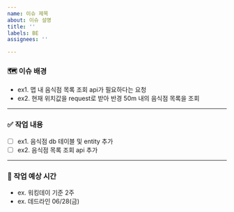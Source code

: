 ```yaml
---
name: 이슈 제목
about: 이슈 설명
title: ''
labels: BE
assignees: ''

---
```


### 🗺 이슈 배경
* ex1. 맵 내 음식점 목록 조회 api가 필요하다는 요청
* ex2. 현재 위치값을 request로 받아 반경 50m 내의 음식점 목록을 조회

---

### ✅ 작업 내용
- [ ] ex1. 음식점 db 테이블 및 entity 추가
- [ ] ex2. 음식점 목록 조회 api 추가

---

### 🧭 작업 예상 시간
* ex. 워킹데이 기준 2주
* ex. 데드라인 06/28(금)

